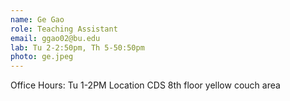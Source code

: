 ```yaml
---
name: Ge Gao
role: Teaching Assistant
email: ggao02@bu.edu
lab: Tu 2-2:50pm, Th 5-50:50pm
photo: ge.jpeg
---
```


Office Hours: Tu 1-2PM Location CDS 8th floor yellow couch area
